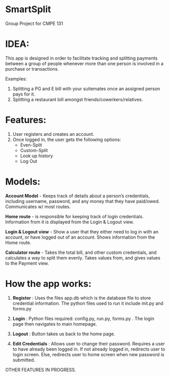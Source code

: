 # SmartSplit
Group Project for CMPE 131

# IDEA:
This app is designed in order to facilitate tracking and splitting payments between a group of people whenever more than one person is involved in a purchase or transactions. 

Examples:
1. Splitting a PG and E bill with your suitemates once an assigned person pays for it.
2. Splitting a restaurant bill amongst friends/cowerkers/relatives.

# Features:

1. User registers and creates an account.
2. Once logged in, the user gets the following options:
    * Even-Split
    * Custom-Split
    * Look up history
    * Log Out
    
# Models:    
    
   **Account Model** - Keeps track of details about a person’s credentials, including username, password, and any money that they     have paid/owed.  Communicates w/ most routes. 
   
  **Home route** - is responsible for keeping track of login credentials.  Information from it is displayed from the Login &     Logout view. 
  
  **Login & Logout view** - Show a user that they either need to log in with an account, or have logged out of an account.  Shows information from the Home route.
  
  **Calculator route** - Takes the total bill, and other custom credentials,  and calculates a way to split them evenly.  Takes values from, and gives values to the Payment view.
    
    
    
# How the app works:

1. **Register** : Uses the files app.db which is the database file to store credential information. The python files used to run it include init.py and forms.py 

2. **Login** : Python files required: config.py, run.py, forms.py . The login page then navigates to main homepage.

3. **Logout** : Button takes us back to the home page. 

4. **Edit Credentials** : Allows user to change their password. Requires a user to have already been logged in. If not already logged in, redirects user to login screen. Else, redirects user to home screen when new password is submitted.

OTHER FEATURES IN PROGRESS.


    

    












 
